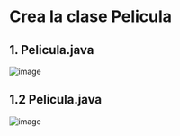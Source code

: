 # Crea la clase Pelicula 

## 1. Pelicula.java

![image](https://user-images.githubusercontent.com/31961588/200398409-6fc6255c-e54a-4f7d-9e06-27fa09092b3a.png)

## 1.2 Pelicula.java

![image](https://user-images.githubusercontent.com/31961588/200398522-45b9fb2e-f51d-4ea9-b193-9d446a737b71.png)
